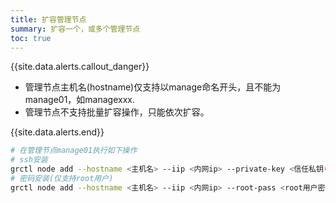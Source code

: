 ```yaml
---
title: 扩容管理节点
summary: 扩容一个，或多个管理节点
toc: true
---
```


{{site.data.alerts.callout_danger}}

- 管理节点主机名(hostname)仅支持以manage命名开头，且不能为manage01，如managexxx.
- 管理节点不支持批量扩容操作，只能依次扩容。
  
{{site.data.alerts.end}}

```bash
# 在管理节点manage01执行如下操作
# ssh安装
grctl node add --hostname <主机名> --iip <内网ip> --private-key <信任私钥(/root/.ssh/id_rsa)> --role manage
# 密码安装(仅支持root用户)
grctl node add --hostname <主机名> --iip <内网ip> --root-pass <root用户密码> --role manage
```

